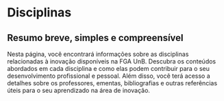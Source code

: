 # Disciplinas

## Resumo breve, simples e compreensível

Nesta página, você encontrará informações sobre as disciplinas relacionadas à inovação disponíveis na FGA UnB. Descubra os conteúdos abordados em cada disciplina e como elas podem contribuir para o seu desenvolvimento profissional e pessoal. Além disso, você terá acesso a detalhes sobre os professores, ementas, bibliografias e outras referências úteis para o seu aprendizado na área de inovação.

